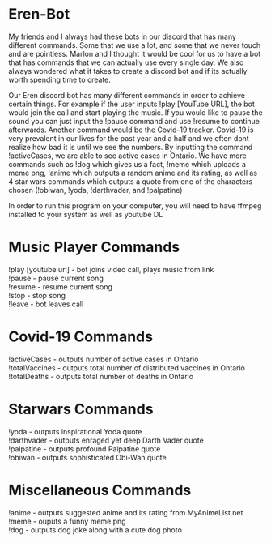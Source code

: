 # Eren-Bot
My friends and I always had these bots in our discord that has many different commands. Some that we use a lot, and some that we never touch and are pointless. Marlon and I thought it would be cool for us to have a bot that has commands that we can actually use every single day. We also always wondered what it takes to create a discord bot and if its actually worth spending time to create.

Our Eren discord bot has many different commands in order to achieve certain things. For example if the user inputs !play [YouTube URL], the bot would join the call and start playing the music. If you would like to pause the sound you can just input the !pause command and use !resume to continue afterwards. Another command would be the Covid-19 tracker. Covid-19 is very prevalent in our lives for the past year and a half and we often dont realize how bad it is until we see the numbers. By inputting the command !activeCases, we are able to see active cases in Ontario. We have more commands such as !dog which gives us a fact, !meme which uploads a meme png, !anime which outputs a random anime and its rating, as well as 4 star wars commands which outputs a quote from one of the characters chosen (!obiwan, !yoda, !darthvader, and !palpatine)

In order to run this program on your computer, you will need to have ffmpeg installed to your system as well as youtube DL

# Music Player Commands
!play [youtube url] - bot joins video call, plays music from link<br/>!pause - pause current song<br/>!resume - resume current song<br/>!stop - stop song<br/>!leave - bot leaves call

# Covid-19 Commands
!activeCases - outputs number of active cases in Ontario<br/>!totalVaccines - outputs total number of distributed vaccines in Ontario<br/>!totalDeaths - outputs total number of deaths in Ontario

# Starwars Commands
!yoda - outputs inspirational Yoda quote<br/>!darthvader - outputs enraged yet deep Darth Vader quote<br/>!palpatine - outputs profound Palpatine quote<br/>!obiwan - outputs sophisticated Obi-Wan quote

# Miscellaneous Commands
!anime - outputs suggested anime and its rating from MyAnimeList.net<br/>!meme - ouputs a funny meme png<br/>!dog - outputs dog joke along with a cute dog photo
